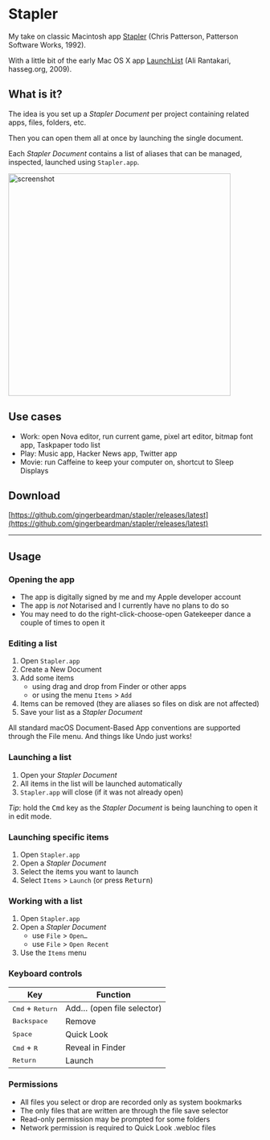 # Stapler

My take on classic Macintosh app [Stapler](https://macintoshgarden.org/apps/stapler-11) (Chris Patterson, Patterson Software Works, 1992).

With a little bit of the early Mac OS X app [LaunchList](http://hasseg.org/launchList/) (Ali Rantakari, hasseg.org, 2009).

## What is it?

The idea is you set up a *Stapler Document* per project containing related apps, files, folders, etc.

Then you can open them all at once by launching the single document.

Each *Stapler Document* contains a list of aliases that can be managed, inspected, launched using `Stapler.app`.

<img width="442" alt="screenshot" src="https://github.com/user-attachments/assets/9b5482f9-48f0-4609-bf66-8b54ae148132">

## Use cases
- Work: open Nova editor, run current game, pixel art editor, bitmap font app, Taskpaper todo list
- Play: Music app, Hacker News app, Twitter app
- Movie: run Caffeine to keep your computer on, shortcut to Sleep Displays

## Download

[https://github.com/gingerbeardman/stapler/releases/latest](https://github.com/gingerbeardman/stapler/releases/latest)

----

## Usage

### Opening the app

- The app is digitally signed by me and my Apple developer account
- The app is *not* Notarised and I currently have no plans to do so
- You may need to do the right-click-choose-open Gatekeeper dance a couple of times to open it

### Editing a list

1. Open `Stapler.app`
2. Create a New Document
3. Add some items
   - using drag and drop from Finder or other apps
   - or using the menu `Items` > `Add`
4. Items can be removed (they are aliases so files on disk are not affected)
5. Save your list as a *Stapler Document*

All standard macOS Document-Based App conventions are supported through the File menu. And things like Undo just works!

### Launching a list

1. Open your *Stapler Document*
2. All items in the list will be launched automatically
3. `Stapler.app` will close (if it was not already open)

*Tip*: hold the <kbd>Cmd</kbd> key as the *Stapler Document* is being launching to open it in edit mode.

### Launching specific items

1. Open `Stapler.app`
2. Open a *Stapler Document*
3. Select the items you want to launch
4. Select `Items` > `Launch` (or press <kbd>Return</kbd>)

### Working with a list

1. Open `Stapler.app`
2. Open a *Stapler Document*
   - use `File` > `Open…`
   - use `File` > `Open Recent`
3. Use the `Items` menu

### Keyboard controls

|Key |Function|
|--|----|
|<kbd>Cmd</kbd> + <kbd>Return</kbd>|Add… (open file selector)|
|<kbd>Backspace</kbd>|Remove|
|<kbd>Space</kbd>|Quick Look|
|<kbd>Cmd</kbd> + <kbd>R</kbd>|Reveal in Finder|
|<kbd>Return</kbd>|Launch|

### Permissions

- All files you select or drop are recorded only as system bookmarks
- The only files that are written are through the file save selector
- Read-only permission may be prompted for some folders
- Network permission is required to Quick Look .webloc files


